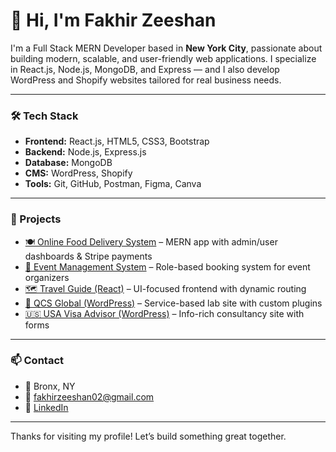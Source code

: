 # 👋 Hi, I'm Fakhir Zeeshan

I'm a Full Stack MERN Developer based in **New York City**, passionate about building modern, scalable, and user-friendly web applications. I specialize in React.js, Node.js, MongoDB, and Express — and I also develop WordPress and Shopify websites tailored for real business needs.

---

### 🛠 Tech Stack

- **Frontend:** React.js, HTML5, CSS3, Bootstrap
- **Backend:** Node.js, Express.js
- **Database:** MongoDB
- **CMS:** WordPress, Shopify
- **Tools:** Git, GitHub, Postman, Figma, Canva

---

### 💼 Projects

- [🍽️ Online Food Delivery System](#) – MERN app with admin/user dashboards & Stripe payments  
- [🎪 Event Management System](#) – Role-based booking system for event organizers  
- [🗺️ Travel Guide (React)](#) – UI-focused frontend with dynamic routing  
- [🧪 QCS Global (WordPress)](https://qcsglobal.org/) – Service-based lab site with custom plugins  
- [🇺🇸 USA Visa Advisor (WordPress)](https://usavisaadvisor.com/) – Info-rich consultancy site with forms

---

### 📫 Contact

- 📍 Bronx, NY  
- 📧 fakhirzeeshan02@gmail.com  
- 🔗 [LinkedIn](https://www.linkedin.com/in/fakhirzeeshan)

---

Thanks for visiting my profile! Let’s build something great together.

